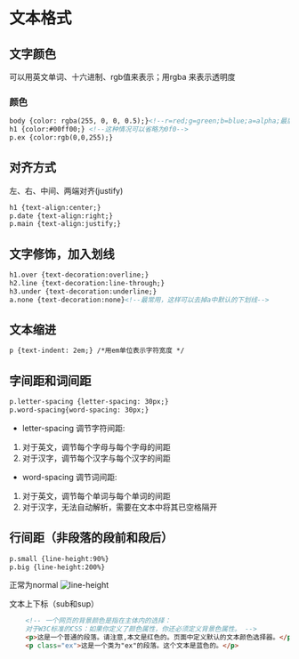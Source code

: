 # 文本格式
## 文字颜色
可以用英文单词、十六进制、rgb值来表示；用rgba 来表示透明度
### 颜色
```html
body {color: rgba(255, 0, 0, 0.5);}<!--r=red;g=green;b=blue;a=alpha;最后一位表示透明度:1表示完全不透明-->
h1 {color:#00ff00;} <!--这种情况可以省略为0f0-->
p.ex {color:rgb(0,0,255);}
```
## 对齐方式
左、右、中间、两端对齐(justify) 
```html
h1 {text-align:center;}
p.date {text-align:right;}
p.main {text-align:justify;}
```
## 文字修饰，加入划线 
```html
h1.over {text-decoration:overline;}
h2.line {text-decoration:line-through;}
h3.under {text-decoration:underline;}
a.none {text-decoration:none}<!--最常用，这样可以去掉a中默认的下划线-->
```
## 文本缩进
```html
p {text-indent: 2em;} /*用em单位表示字符宽度 */
```   
## 字间距和词间距    
 ```html
p.letter-spacing {letter-spacing: 30px;}
p.word-spacing{word-spacing: 30px;} 
``` 
- letter-spacing 调节字符间距:
1. 对于英文，调节每个字母与每个字母的间距
2. 对于汉字，调节每个汉字与每个汉字的间距  
- word-spacing 调节词间距:
1. 对于英文，调节每个单词与每个单词的间距
2. 对于汉字，无法自动解析，需要在文本中将其已空格隔开
## 行间距（非段落的段前和段后）
```html
p.small {line-height:90%}
p.big {line-height:200%}
```
正常为normal
![line-height](../Pics/line-height.PNG)
    
文本上下标（sub和sup） 
  
```html
    <!-- 一个网页的背景颜色是指在主体内的选择：
    对于W3C标准的CSS：如果你定义了颜色属性，你还必须定义背景色属性。 -->
    <p>这是一个普通的段落。请注意,本文是红色的。页面中定义默认的文本颜色选择器。</p>
    <p class="ex">这是一个类为"ex"的段落。这个文本是蓝色的。</p>
```